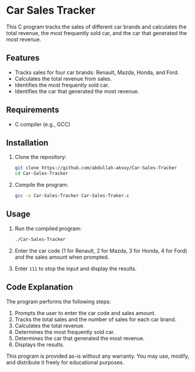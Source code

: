 # Car Sales Tracker

This C program tracks the sales of different car brands and calculates the total revenue, the most frequently sold car, and the car that generated the most revenue.

## Features

- Tracks sales for four car brands: Renault, Mazda, Honda, and Ford.
- Calculates the total revenue from sales.
- Identifies the most frequently sold car.
- Identifies the car that generated the most revenue.

## Requirements

- C compiler (e.g., GCC)

## Installation

1. Clone the repository:
    ```sh
    git clone https://github.com/abdullah-aksoy/Car-Sales-Tracker
    cd Car-Sales-Tracker
    ```

2. Compile the program:
    ```sh
    gcc -o Car-Sales-Tracker Car-Sales-Traker.c
    ```

## Usage

1. Run the compiled program:
    ```sh
    ./Car-Sales-Tracker
    ```

2. Enter the car code (1 for Renault, 2 for Mazda, 3 for Honda, 4 for Ford) and the sales amount when prompted.
3. Enter `111` to stop the input and display the results.

## Code Explanation

The program performs the following steps:

1. Prompts the user to enter the car code and sales amount.
2. Tracks the total sales and the number of sales for each car brand.
3. Calculates the total revenue.
4. Determines the most frequently sold car.
5. Determines the car that generated the most revenue.
6. Displays the results.

This program is provided as-is without any warranty. You may use, modify, and distribute it freely for educational purposes.
